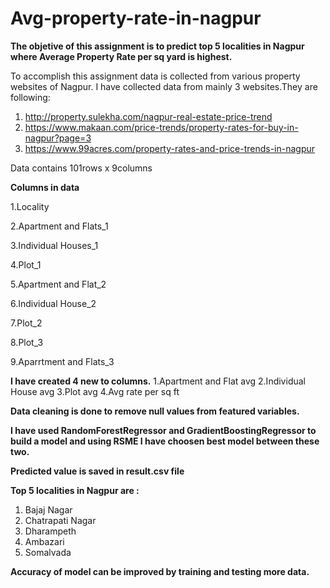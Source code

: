 # Avg-property-rate-in-nagpur

**The objetive of this assignment is to predict top 5 localities in Nagpur where Average Property Rate per sq yard is highest.**

To accomplish this assignment data is collected from various property websites of Nagpur. I have collected data from mainly 3 websites.They are following:
1. http://property.sulekha.com/nagpur-real-estate-price-trend
2. https://www.makaan.com/price-trends/property-rates-for-buy-in-nagpur?page=3
3. https://www.99acres.com/property-rates-and-price-trends-in-nagpur

Data contains 101rows x 9columns

**Columns in data**                                   

1.Locality                                           

2.Apartment and Flats_1                               

3.Individual Houses_1                                 

4.Plot_1                                             

5.Apartment and Flat_2                                

6.Individual House_2                                  

7.Plot_2                                              

8.Plot_3                                              

9.Aparrtment and Flats_3                              

**I have created 4 new to columns.**
1.Apartment and Flat avg 
2.Individual House avg
3.Plot avg
4.Avg rate per sq ft

**Data cleaning is done to remove null values from featured variables.**

**I have used RandomForestRegressor and GradientBoostingRegressor to build a model and using RSME I have choosen best model between these two.**

**Predicted value is saved in result.csv file**

**Top 5 localities in Nagpur are :**
  1. Bajaj Nagar
  2. Chatrapati Nagar
  3. Dharampeth
  4. Ambazari
  5. Somalvada
  
**Accuracy of model can be improved by training and testing more data.**
